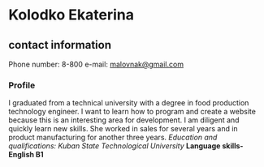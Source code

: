 # Kolodko Ekaterina 
## contact information
Phone number: 8-800
e-mail: malovnak@gmail.com
### Profile
I graduated from a technical university with a degree in food production technology engineer. I want to learn how to program and create a website because this is an interesting area for development. I am diligent and quickly learn new skills. She worked in sales for several years and in product manufacturing for another three years.
*Education and qualifications: Kuban State Technological University*
**Language skills- English B1**